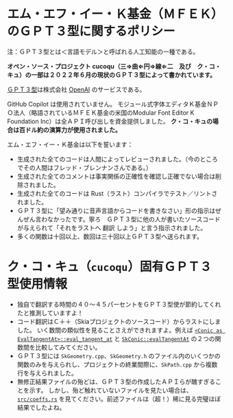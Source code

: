 # エム・エフ・イー・Ｋ基金（ＭＦＥＫ）のＧＰＴ３型に関するポリシー

注：ＧＰＴ３型とは＜言語モデル＞と呼ばれる人工知能の一種である。

**オペン・ソース・プロジェクト cucoqu（三⇒曲⇐円⇒線⇐二　及び　ク・コ・キュ）の一部は２０２２年６月の現状のＧＰＴ３型によって書かれています。**

[ＧＰＴ３型](https://en.wikipedia.org/wiki/GPT-3)は株式会社 [OpenAI](https://openai.com/) のサービスである。

GitHub Copilot は使用されていません。 モジュール式字体エディタＫ基金ＮＰＯ法人（略語されているＭＦＥＫ基金の米国のModular Font Editor K Foundation Inc）は全ＡＰＩ呼び出しを資金提供しました。 **ク・コ・キュの場合は百ドル約の演算力が使用されました。**

エム・エフ・イー・Ｋ基金は以下を誓います：

* 生成された全てのコードは人間によってレビューされました。（今のところでその人間はフレッド・ブレンナンさんである。）
* 生成された全てのコメントは事実関係の正確性を確認し正確でない場合は削除されました。
* 生成された全てのコードは Rust（ラスト）コンパイラでテスト／リントされました。
* ＧＰＴ３型に「望み通りに音声言語からコードを書きなさい」形の指示はぜんぜん言わなかったです。寧ろ　ＧＰＴ３型に他の人が書いたソースコードが与えられて「それをラストへ 翻訳 しよう」と言う指示されました。
* 多くの関数は十回以上、数回は三十回以上ＧＰＴ３型へ送られます。

# ク・コ・キュ（`cucoqu`）固有ＧＰＴ３型使用情報

* 独自で翻訳する時間の４０〜４５パーセントをＧＰＴ３型使が節約してくれたと推測していますよ！
* コード翻訳はＣ＋＋（Skiaプロジェクトのソースコード）からラストにしました。 いく数間の類似性を見ることさえができれますよ。例えば [`<Conic as EvalTangentAt>::eval_tangent_at`](https://github.com/MFEK/cucoqu.rlib/blob/5f5451f1373a0cded2c559f8f0a6831c97c48810/src/co2qu/eval.rs#L28) と [`SkConic::evalTangentAt`](https://github.com/google/skia/blob/48e98da982d7535ce35dad0ecd7dfba591c4b9c4/src/core/SkGeometry.cpp#L1312) の２つの関数間を比較してみてください。
* ＧＰＴ３型には `SkGeometry.cpp`、`SkGeometry.h` のファイル内のいくつかの関数のみを与えられし、プロジェクトの終業間際に、`SkPath.cpp` から複数行を与えられました。
* 無修正結果ファイルの殆どは、ＧＰＴ３型の作成したＡＰＩらが醜すぎることを示す。 しかし、殆ど触れていないファイルを見たい場合は、[`src/coeffs.rs`](https://github.com/MFEK/cucoqu.rlib/blob/5f5451f1373a0cded2c559f8f0a6831c97c48810/src/coeffs.rs) を見てください。前述ファイルは（超！）稀に見る完璧ほぼ結果でしたよね。
